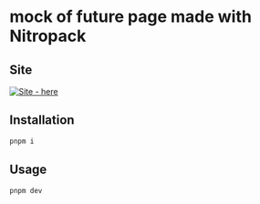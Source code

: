 # mock of future page made with Nitropack

## Site

[![Site - here](https://img.shields.io/badge/Site-here-2ea44f?logo=netlify)](https://cardbox-dev.netlify.app/)

## Installation

```bash
pnpm i
```

## Usage

```bash
pnpm dev
```
